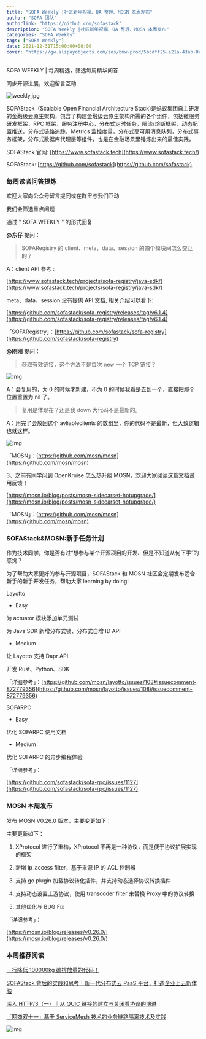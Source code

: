 ```yaml
---
title: "SOFA Weekly |社区新年祝福、QA 整理、MOSN 本周发布"
author: "SOFA 团队"
authorlink: "https://github.com/sofastack"
description: "SOFA Weekly |社区新年祝福、QA 整理、MOSN 本周发布"
categories: "SOFA Weekly"
tags: ["SOFA Weekly"]
date: 2021-12-31T15:00:00+08:00
cover: "https://gw.alipayobjects.com/zos/bmw-prod/5bcdff25-e21a-43ab-8e34-04305cd379ae.webp"
---
```


SOFA WEEKLY | 每周精选，筛选每周精华问答

同步开源进展，欢迎留言互动

![weekly.jpg](https://gw.alipayobjects.com/zos/bmw-prod/5bcdff25-e21a-43ab-8e34-04305cd379ae.webp)

SOFAStack（Scalable Open Financial Architecture Stack)是蚂蚁集团自主研发的金融级云原生架构，包含了构建金融级云原生架构所需的各个组件，包括微服务研发框架，RPC 框架，服务注册中心，分布式定时任务，限流/熔断框架，动态配置推送，分布式链路追踪，Metrics 监控度量，分布式高可用消息队列，分布式事务框架，分布式数据库代理层等组件，也是在金融场景里锤炼出来的最佳实践。

SOFAStack 官网: [https://www.sofastack.tech](https://www.sofastack.tech/)

SOFAStack: [https://github.com/sofastack](https://github.com/sofastack)

### 每周读者问答提炼

欢迎大家向公众号留言提问或在群里与我们互动

我们会筛选重点问题

通过 " SOFA WEEKLY " 的形式回复

**@东仔** 提问：

> SOFARegistry 的 client、meta、data、session 的四个模块间怎么交互的？

A：client API 参考 :

[https://www.sofastack.tech/projects/sofa-registry/java-sdk/](https://www.sofastack.tech/projects/sofa-registry/java-sdk/)

meta、data、session 没有提供 API 文档, 相关介绍可以看下:

[https://github.com/sofastack/sofa-registry/releases/tag/v6.1.4](https://github.com/sofastack/sofa-registry/releases/tag/v6.1.4)

「SOFARegistry」：[https://github.com/sofastack/sofa-registry](https://github.com/sofastack/sofa-registry)

**@刚刚** 提问：

> 获取有效链接，这个方法不是每次 new 一个 TCP 链接？

![img](https://gw.alipayobjects.com/mdn/rms_1c90e8/afts/img/A*Z9DZTawcyHUAAAAAAAAAAAAAARQnAQ)

A：会复用的，为 0 的时候才新建，不为 0 的时候我看是去到一个，直接把那个位置重置为 nil 了。

> 复用是体现在？还是我 down 大代码不是最新的。

A：用完了会放回这个 avliableclients 的数组里，你的代码不是最新，但大致逻辑也就这样。

![img](https://gw.alipayobjects.com/mdn/rms_1c90e8/afts/img/A*gSYSQ5zbdbMAAAAAAAAAAAAAARQnAQ)

「MOSN」：[https://github.com/mosn/mosn](https://github.com/mosn/mosn)

3、之前有同学问到 OpenKruise 怎么热升级 MOSN，欢迎大家阅读这篇文档试用反馈！

[https://mosn.io/blog/posts/mosn-sidecarset-hotupgrade/](https://mosn.io/blog/posts/mosn-sidecarset-hotupgrade/)

「MOSN」：[https://github.com/mosn/mosn](https://github.com/mosn/mosn)

### SOFAStack&MOSN:新手任务计划

作为技术同学，你是否有过“想参与某个开源项目的开发、但是不知道从何下手”的感觉？

为了帮助大家更好的参与开源项目，SOFAStack 和 MOSN 社区会定期发布适合新手的新手开发任务，帮助大家 learning by doing!

Layotto

- Easy

为 actuator 模块添加单元测试

为 Java SDK 新增分布式锁、分布式自增 ID API

- Medium

让 Layotto 支持 Dapr API

开发 Rust、Python、SDK

「详细参考」：[https://github.com/mosn/layotto/issues/108#issuecomment-872779356](https://github.com/mosn/layotto/issues/108#issuecomment-872779356)

SOFARPC

- Easy

优化 SOFARPC 使用文档

- Medium

优化 SOFARPC 的异步编程体验

「详细参考」：

[https://github.com/sofastack/sofa-rpc/issues/1127](https://github.com/sofastack/sofa-rpc/issues/1127)

### MOSN 本周发布

发布 MOSN V0.26.0 版本，主要变更如下：

主要更新如下：

1. XProtocol 进行了重构，XProtocol 不再是一种协议，而是便于协议扩展实现的框架

2. 新增 ip_access filter，基于来源 IP 的 ACL 控制器

3. 支持 go plugin 加载协议转化插件，并支持动态选择协议转换插件

4. 支持动态设置上游协议，使用 transcoder filter 来替换 Proxy 中的协议转换

5. 其他优化与 BUG Fix

「详细参考」：

[https://mosn.io/blog/releases/v0.26.0/](https://mosn.io/blog/releases/v0.26.0/)

### 本周推荐阅读

[一行降低 100000kg 碳排放量的代码！](https://mp.weixin.qq.com/s?__biz=MzUzMzU5Mjc1Nw==&mid=2247499661&idx=1&sn=7c609883a7fd3b6f738bd0c13b82d8e5&chksm=faa31057cdd49941e00d39e0df6dd2e8c91050c0cb33bad124983cd8d732c6f5f2fc0bbdba49&scene=21)

[SOFAStack 背后的实践和思考｜新一代分布式云 PaaS 平台，打造企业上云新体验](https://mp.weixin.qq.com/s?__biz=MzUzMzU5Mjc1Nw==&mid=2247499590&idx=1&sn=14b9652c41e39bd06e4511b632b16fd2&chksm=faa3109ccdd4998a0d0495638fa53f38d5d062d80fdb0d2524e965aa3dea8a289150ddcec456&scene=21)

[深入 HTTP/3（一）｜从 QUIC 链接的建立与关闭看协议的演进](https://mp.weixin.qq.com/s?__biz=MzUzMzU5Mjc1Nw==&mid=2247499565&idx=1&sn=00a26362451ee3bbc8ee82588514eb52&chksm=faa310f7cdd499e15e39f1cfc32644cb175340f26148cab50ca90f973e786c5ef4d8cb025580&scene=21)

[「网商双十一」基于 ServiceMesh 技术的业务链路隔离技术及实践](https://mp.weixin.qq.com/s?__biz=MzUzMzU5Mjc1Nw==&mid=2247499337&idx=1&sn=a0f3965f5989858c7e50763e696c9c53&chksm=faa31193cdd49885045adfce40c76e7cde9b689203845f2f674c24f379c246868d272c8adcbd&scene=21t)

![img](https://gw.alipayobjects.com/zos/bmw-prod/75d7bde6-1f48-4f28-80a4-215f8ec811bd.webp)
